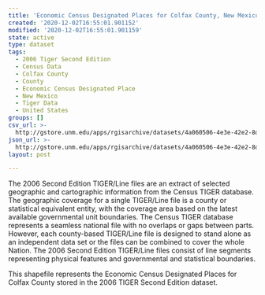 ```yaml
---
title: 'Economic Census Designated Places for Colfax County, New Mexico, 2006se TIGER'
created: '2020-12-02T16:55:01.901152'
modified: '2020-12-02T16:55:01.901159'
state: active
type: dataset
tags:
  - 2006 Tiger Second Edition
  - Census Data
  - Colfax County
  - County
  - Economic Census Designated Place
  - New Mexico
  - Tiger Data
  - United States
groups: []
csv_url: >-
  http://gstore.unm.edu/apps/rgisarchive/datasets/4a060506-4e3e-42e2-8d46-e825993e6cac/tgr2006se_colf_placeec.derived.csv
json_url: >-
  http://gstore.unm.edu/apps/rgisarchive/datasets/4a060506-4e3e-42e2-8d46-e825993e6cac/tgr2006se_colf_placeec.derived.json
layout: post

---
```

The 2006 Second Edition TIGER/Line files are an extract of selected geographic and cartographic information from the Census TIGER database.  The geographic coverage for a single TIGER/Line file is a county or statistical equivalent entity, with the coverage area based on the latest available governmental unit boundaries. The Census TIGER database represents a seamless national file with no overlaps or gaps between parts.  However, each county-based TIGER/Line file is designed to stand alone as an independent data set or the files can be combined to cover the whole Nation.  The 2006 Second Edition  TIGER/Line files consist of line segments representing physical features and governmental and statistical boundaries.  

This shapefile represents the Economic Census Designated Places for Colfax County stored in the 2006 TIGER Second Edition dataset.
